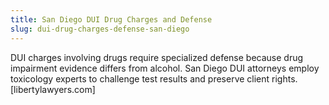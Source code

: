 ```yaml
---
title: San Diego DUI Drug Charges and Defense
slug: dui-drug-charges-defense-san-diego
---
```


DUI charges involving drugs require specialized defense because drug impairment evidence differs from alcohol. San Diego DUI attorneys employ toxicology experts to challenge test results and preserve client rights.[libertylawyers.com]